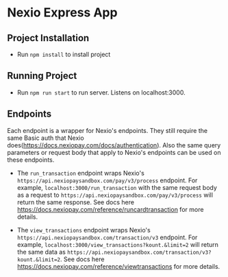 # Nexio Express App

## Project Installation
* Run `npm install` to install project

## Running Project
* Run `npm run start` to run server.  Listens on localhost:3000.

## Endpoints
Each endpoint is a wrapper for Nexio's endpoints. They still require the same Basic auth that Nexio does(https://docs.nexiopay.com/docs/authentication). Also the same query parameters or request body that apply to Nexio's endpoints can be used on these endpoints.
* The `run_transaction` endpoint wraps Nexio's `https://api.nexiopaysandbox.com/pay/v3/process` endpoint. For example, `localhost:3000/run_transaction` with the same request body as a request to `https://api.nexiopaysandbox.com/pay/v3/process` will return the same response. See docs here 
https://docs.nexiopay.com/reference/runcardtransaction for more details.

* The `view_transactions` endpoint wraps Nexio's `https://api.nexiopaysandbox.com/transaction/v3` endpoint.
For example, `localhost:3000/view_transactions?kount.&limit=2` will return the same data as `https://api.nexiopaysandbox.com/transaction/v3?kount.&limit=2`. See docs here https://docs.nexiopay.com/reference/viewtransactions for more details.
